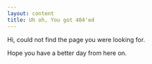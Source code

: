 ```yaml
---
layout: content
title: Uh oh, You got 404'ed
---
```

Hi, could not find the page you were looking for.

Hope you have a better day from here on.

